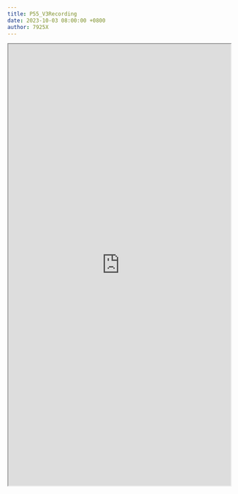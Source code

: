 ```yaml
---
title: P55_V3Recording
date: 2023-10-03 08:00:00 +0800
author: 7925X
---
```


<iframe src="https://y.dialwo.com/7925X2024/20231003-P55_V3Recording.pdf" width="100%" height="1000px"></iframe>
